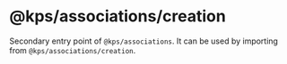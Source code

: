 # @kps/associations/creation

Secondary entry point of `@kps/associations`. It can be used by importing from `@kps/associations/creation`.
